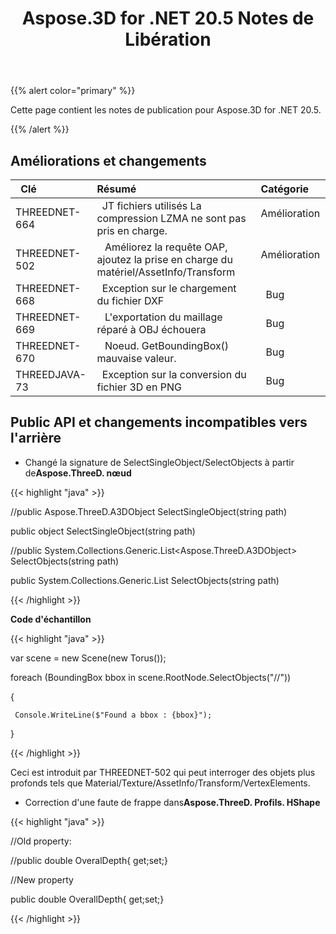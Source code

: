 ﻿---
title: Aspose.3D for .NET 20.5 Notes de Libération
type: docs
weight: 30
url: /fr/net/aspose-3d-for-net-20-5-release-notes/
---
{{% alert color="primary" %}} 

Cette page contient les notes de publication pour Aspose.3D for .NET 20.5.

{{% /alert %}} 
## **Améliorations et changements**

|` `**Clé**|**Résumé**|**Catégorie**|
|:- |:- |:- |
|THREEDNET-664 |` `JT fichiers utilisés La compression LZMA ne sont pas pris en charge.|Amélioration ` `|
|THREEDNET-502 |` ` Améliorez la requête OAP, ajoutez la prise en charge du matériel/AssetInfo/Transform|Amélioration ` `|
|THREEDNET-668 |` `Exception sur le chargement du fichier DXF|` `Bug|
|THREEDNET-669 |` ` L'exportation du maillage réparé à OBJ échouera|` `Bug|
|THREEDNET-670 |` ` Noeud. GetBoundingBox() mauvaise valeur.|` `Bug|
|THREEDJAVA-73 |` `Exception sur la conversion du fichier 3D en PNG|` `Bug|
## **Public API et changements incompatibles vers l'arrière**
- Changé la signature de SelectSingleObject/SelectObjects à partir de**Aspose.ThreeD. nœud**



{{< highlight "java" >}}

 //public Aspose.ThreeD.A3DObject SelectSingleObject(string path)

public object SelectSingleObject(string path)

//public System.Collections.Generic.List<Aspose.ThreeD.A3DObject> SelectObjects(string path)

public System.Collections.Generic.List<object> SelectObjects(string path)

{{< /highlight >}}



**Code d'échantillon**

{{< highlight "java" >}}

 var scene = new Scene(new Torus());

foreach (BoundingBox bbox in scene.RootNode.SelectObjects("//<BoundingBox>"))

{

     Console.WriteLine($"Found a bbox : {bbox}");

}

{{< /highlight >}}

Ceci est introduit par THREEDNET-502 qui peut interroger des objets plus profonds tels que Material/Texture/AssetInfo/Transform/VertexElements.

- Correction d'une faute de frappe dans**Aspose.ThreeD. Profils. HShape**



{{< highlight "java" >}}

 //Old property:

//public double OveralDepth{ get;set;}



//New property

public double OverallDepth{ get;set;} 

{{< /highlight >}}
